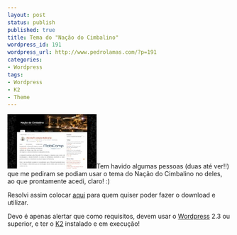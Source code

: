 ```yaml
---
layout: post
status: publish
published: true
title: Tema do "Nação do Cimbalino"
wordpress_id: 191
wordpress_url: http://www.pedrolamas.com/?p=191
categories:
- Wordpress
tags:
- Wordpress
- K2
- Theme
---
```

[![Nação do Cimbalino](wp-content/uploads/2008/06/nacao-do-cimbalino.jpg "Nação do Cimbalino")](wp-content/uploads/2008/06/cimbalino.zip)Tem havido algumas pessoas (duas até ver!!) que me pediram se podiam usar o tema do Nação do Cimbalino no deles, ao que prontamente acedi, claro! :)

Resolvi assim colocar [aqui](wp-content/uploads/2008/06/cimbalino.zip) para quem quiser poder fazer o download e utilizar.

Devo é apenas alertar que como requisitos, devem usar o [Wordpress](http://wordpress.org/) 2.3 ou superior, e ter o [K2](http://getk2.com/) instalado e em execução!
